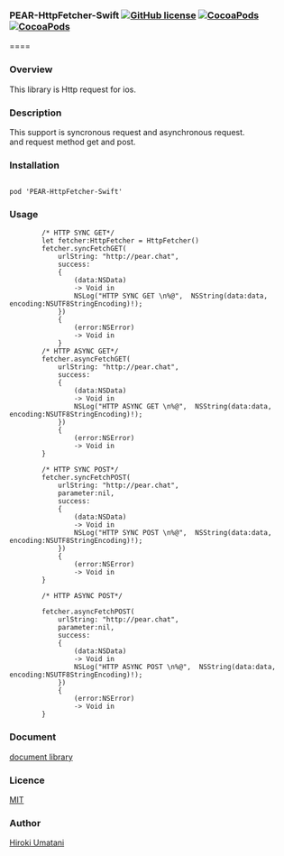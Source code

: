 ### PEAR-HttpFetcher-Swift [![GitHub license](https://img.shields.io/badge/LICENSE-MIT%20LICENSE-blue.svg)](https://github.com/HirokiUmatani/PEAR-HttpFetcher-Swift/LICENSE) [![CocoaPods](https://img.shields.io/badge/platform-ios-lightgrey.svg)](https://cocoapods.org/pods/PEAR-HttpFetcher-Swift) [![CocoaPods](https://img.shields.io/cocoapods/v/PEAR-HttpFetcher-Swift.svg)](https://cocoapods.org/pods/PEAR-HttpFetcher-Swift)  

====
### Overview
This library is Http request for ios.

### Description
This support is syncronous request and asynchronous request.  
and request method get and post.

### Installation
<code>
pod 'PEAR-HttpFetcher-Swift'
</code>

### Usage
```
        /* HTTP SYNC GET*/  
        let fetcher:HttpFetcher = HttpFetcher()  
        fetcher.syncFetchGET(  
            urlString: "http://pear.chat",  
            success:  
            {  
                (data:NSData)  
                -> Void in  
                NSLog("HTTP SYNC GET \n%@",  NSString(data:data, encoding:NSUTF8StringEncoding)!);  
            })  
            {  
                (error:NSError)  
                -> Void in  
            }  
        /* HTTP ASYNC GET*/
        fetcher.asyncFetchGET(
            urlString: "http://pear.chat",
            success:
            {
                (data:NSData)
                -> Void in
                NSLog("HTTP ASYNC GET \n%@",  NSString(data:data, encoding:NSUTF8StringEncoding)!);
            })
            {
                (error:NSError)
                -> Void in
        }
        
        /* HTTP SYNC POST*/
        fetcher.syncFetchPOST(
            urlString: "http://pear.chat",
            parameter:nil,
            success:
            {
                (data:NSData)
                -> Void in
                NSLog("HTTP SYNC POST \n%@",  NSString(data:data, encoding:NSUTF8StringEncoding)!);
            })
            {
                (error:NSError)
                -> Void in
        }
        
        /* HTTP ASYNC POST*/
        
        fetcher.asyncFetchPOST(
            urlString: "http://pear.chat",
            parameter:nil,
            success:
            {
                (data:NSData)
                -> Void in
                NSLog("HTTP ASYNC POST \n%@",  NSString(data:data, encoding:NSUTF8StringEncoding)!);
            })
            {
                (error:NSError)
                -> Void in
        }
```

### Document
[document library](http://cocoadocs.org/docsets/PEAR-HttpFetcher-Swift)

### Licence
[MIT](https://github.com/HirokiUmatani/PEAR-HttpFetcher-Swift/blob/master/LICENSE)

### Author
[Hiroki Umatani](https://github.com/HirokiUmatani)
